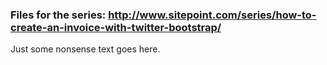 ### Files for the series: http://www.sitepoint.com/series/how-to-create-an-invoice-with-twitter-bootstrap/


Just some nonsense text goes here.
